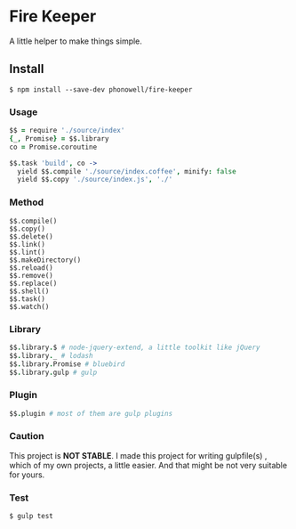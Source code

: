 # Fire Keeper
A little helper to make things simple.

## Install
```
$ npm install --save-dev phonowell/fire-keeper
```

### Usage
```coffeescript
$$ = require './source/index'
{_, Promise} = $$.library
co = Promise.coroutine

$$.task 'build', co ->
  yield $$.compile './source/index.coffee', minify: false
  yield $$.copy './source/index.js', './'
```

### Method
```
$$.compile()
$$.copy()
$$.delete()
$$.link()
$$.lint()
$$.makeDirectory()
$$.reload()
$$.remove()
$$.replace()
$$.shell()
$$.task()
$$.watch()
```

### Library
```coffeescript
$$.library.$ # node-jquery-extend, a little toolkit like jQuery
$$.library._ # lodash
$$.library.Promise # bluebird
$$.library.gulp # gulp
```

### Plugin
```coffeescript
$$.plugin # most of them are gulp plugins
```

### Caution
This project is **NOT STABLE**. I made this project for writing gulpfile(s) , which of my own projects, a little easier. And that might be not very suitable for yours.

### Test
```
$ gulp test
```